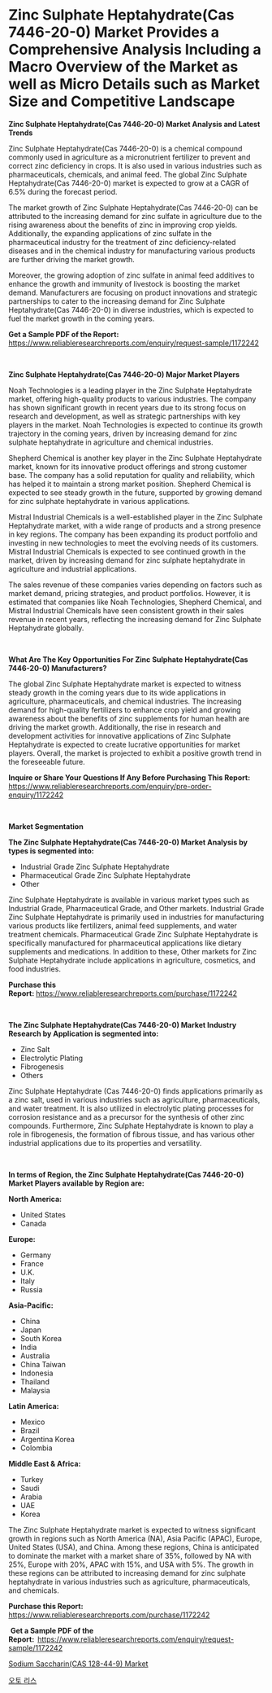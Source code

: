 <p><h1>Zinc Sulphate Heptahydrate(Cas 7446-20-0) Market Provides a Comprehensive Analysis Including a Macro Overview of the Market as well as Micro Details such as Market Size and Competitive Landscape</h1></p><p><strong>Zinc Sulphate Heptahydrate(Cas 7446-20-0) Market Analysis and Latest Trends</strong></p>
<p><p>Zinc Sulphate Heptahydrate(Cas 7446-20-0) is a chemical compound commonly used in agriculture as a micronutrient fertilizer to prevent and correct zinc deficiency in crops. It is also used in various industries such as pharmaceuticals, chemicals, and animal feed. The global Zinc Sulphate Heptahydrate(Cas 7446-20-0) market is expected to grow at a CAGR of 6.5% during the forecast period.</p><p>The market growth of Zinc Sulphate Heptahydrate(Cas 7446-20-0) can be attributed to the increasing demand for zinc sulfate in agriculture due to the rising awareness about the benefits of zinc in improving crop yields. Additionally, the expanding applications of zinc sulfate in the pharmaceutical industry for the treatment of zinc deficiency-related diseases and in the chemical industry for manufacturing various products are further driving the market growth.</p><p>Moreover, the growing adoption of zinc sulfate in animal feed additives to enhance the growth and immunity of livestock is boosting the market demand. Manufacturers are focusing on product innovations and strategic partnerships to cater to the increasing demand for Zinc Sulphate Heptahydrate(Cas 7446-20-0) in diverse industries, which is expected to fuel the market growth in the coming years.</p></p>
<p><strong>Get a Sample PDF of the Report:&nbsp;</strong> <a href="https://www.reliableresearchreports.com/enquiry/request-sample/1172242">https://www.reliableresearchreports.com/enquiry/request-sample/1172242</a></p>
<p>&nbsp;</p>
<p><strong>Zinc Sulphate Heptahydrate(Cas 7446-20-0) Major Market Players</strong></p>
<p><p>Noah Technologies is a leading player in the Zinc Sulphate Heptahydrate market, offering high-quality products to various industries. The company has shown significant growth in recent years due to its strong focus on research and development, as well as strategic partnerships with key players in the market. Noah Technologies is expected to continue its growth trajectory in the coming years, driven by increasing demand for zinc sulphate heptahydrate in agriculture and chemical industries.</p><p>Shepherd Chemical is another key player in the Zinc Sulphate Heptahydrate market, known for its innovative product offerings and strong customer base. The company has a solid reputation for quality and reliability, which has helped it to maintain a strong market position. Shepherd Chemical is expected to see steady growth in the future, supported by growing demand for zinc sulphate heptahydrate in various applications.</p><p>Mistral Industrial Chemicals is a well-established player in the Zinc Sulphate Heptahydrate market, with a wide range of products and a strong presence in key regions. The company has been expanding its product portfolio and investing in new technologies to meet the evolving needs of its customers. Mistral Industrial Chemicals is expected to see continued growth in the market, driven by increasing demand for zinc sulphate heptahydrate in agriculture and industrial applications.</p><p>The sales revenue of these companies varies depending on factors such as market demand, pricing strategies, and product portfolios. However, it is estimated that companies like Noah Technologies, Shepherd Chemical, and Mistral Industrial Chemicals have seen consistent growth in their sales revenue in recent years, reflecting the increasing demand for Zinc Sulphate Heptahydrate globally.</p></p>
<p>&nbsp;</p>
<p><strong>What Are The Key Opportunities For Zinc Sulphate Heptahydrate(Cas 7446-20-0) Manufacturers?</strong></p>
<p><p>The global Zinc Sulphate Heptahydrate market is expected to witness steady growth in the coming years due to its wide applications in agriculture, pharmaceuticals, and chemical industries. The increasing demand for high-quality fertilizers to enhance crop yield and growing awareness about the benefits of zinc supplements for human health are driving the market growth. Additionally, the rise in research and development activities for innovative applications of Zinc Sulphate Heptahydrate is expected to create lucrative opportunities for market players. Overall, the market is projected to exhibit a positive growth trend in the foreseeable future.</p></p>
<p><strong>Inquire or Share Your Questions If Any Before Purchasing This Report:</strong> <a href="https://www.reliableresearchreports.com/enquiry/pre-order-enquiry/1172242">https://www.reliableresearchreports.com/enquiry/pre-order-enquiry/1172242</a></p>
<p>&nbsp;</p>
<p><strong>Market Segmentation</strong></p>
<p><strong>The Zinc Sulphate Heptahydrate(Cas 7446-20-0) Market Analysis by types is segmented into:</strong></p>
<p><ul><li>Industrial Grade Zinc Sulphate Heptahydrate</li><li>Pharmaceutical Grade Zinc Sulphate Heptahydrate</li><li>Other</li></ul></p>
<p><p>Zinc Sulphate Heptahydrate is available in various market types such as Industrial Grade, Pharmaceutical Grade, and Other markets. Industrial Grade Zinc Sulphate Heptahydrate is primarily used in industries for manufacturing various products like fertilizers, animal feed supplements, and water treatment chemicals. Pharmaceutical Grade Zinc Sulphate Heptahydrate is specifically manufactured for pharmaceutical applications like dietary supplements and medications. In addition to these, Other markets for Zinc Sulphate Heptahydrate include applications in agriculture, cosmetics, and food industries.</p></p>
<p><strong>Purchase this Report:&nbsp;</strong><a href="https://www.reliableresearchreports.com/purchase/1172242">https://www.reliableresearchreports.com/purchase/1172242</a></p>
<p>&nbsp;</p>
<p><strong>The Zinc Sulphate Heptahydrate(Cas 7446-20-0) Market Industry Research by Application is segmented into:</strong></p>
<p><ul><li>Zinc Salt</li><li>Electrolytic Plating</li><li>Fibrogenesis</li><li>Others</li></ul></p>
<p><p>Zinc Sulphate Heptahydrate (Cas 7446-20-0) finds applications primarily as a zinc salt, used in various industries such as agriculture, pharmaceuticals, and water treatment. It is also utilized in electrolytic plating processes for corrosion resistance and as a precursor for the synthesis of other zinc compounds. Furthermore, Zinc Sulphate Heptahydrate is known to play a role in fibrogenesis, the formation of fibrous tissue, and has various other industrial applications due to its properties and versatility.</p></p>
<p>&nbsp;</p>
<p><strong>In terms of Region, the Zinc Sulphate Heptahydrate(Cas 7446-20-0) Market Players available by Region are:</strong></p>
<p>
    <p> <strong> North America: </strong>
        <ul>
            <li>United States</li>
            <li>Canada</li>
        </ul>
        </p> 
    <p> <strong> Europe: </strong>
        <ul>
            <li>Germany</li>
            <li>France</li>
            <li>U.K.</li>
            <li>Italy</li>
            <li>Russia</li>
        </ul>
        </p> 
    <p> <strong> Asia-Pacific: </strong>
        <ul>
            <li>China</li>
            <li>Japan</li>
            <li>South Korea</li>
            <li>India</li>
            <li>Australia</li>
            <li>China Taiwan</li>
            <li>Indonesia</li>
            <li>Thailand</li>
            <li>Malaysia</li>
        </ul>
        </p> 
    <p> <strong> Latin America: </strong>
        <ul>
            <li>Mexico</li>
            <li>Brazil</li>
            <li>Argentina Korea</li>
            <li>Colombia</li>
        </ul>
        </p> 
    <p> <strong> Middle East & Africa: </strong>
        <ul>
            <li>Turkey</li>
            <li>Saudi</li>
            <li>Arabia</li>
            <li>UAE</li>
            <li>Korea</li>
        </ul>
    </p>
    </p>
<p><p>The Zinc Sulphate Heptahydrate market is expected to witness significant growth in regions such as North America (NA), Asia Pacific (APAC), Europe, United States (USA), and China. Among these regions, China is anticipated to dominate the market with a market share of 35%, followed by NA with 25%, Europe with 20%, APAC with 15%, and USA with 5%. The growth in these regions can be attributed to increasing demand for zinc sulphate heptahydrate in various industries such as agriculture, pharmaceuticals, and chemicals.</p></p>
<p><strong>Purchase this Report: </strong><a href="https://www.reliableresearchreports.com/purchase/1172242">https://www.reliableresearchreports.com/purchase/1172242</a></p>
<p>&nbsp;<strong>Get a Sample PDF of the Report:&nbsp;&nbsp;</strong><a href="https://www.reliableresearchreports.com/enquiry/request-sample/1172242">https://www.reliableresearchreports.com/enquiry/request-sample/1172242</a></p>
<p><strong></strong></p>
<p><p><a href="https://github.com/GroverBarry/Market-Research-Report-List-4/blob/main/sodium-saccharincas-128-44-9-market.md">Sodium Saccharin(CAS 128-44-9) Market</a></p><p><a href="https://github.com/idcefvhkdut6/Market-Research-Report-List-1/blob/main/6370881286.md">오토 리스</a></p></p>